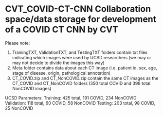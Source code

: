 # CVT_COVID-CT-CNN Collaboration space/data storage for development of a COVID CT CNN by CVT
Please note:
1. TrainingTXT, ValidationTXT, and TestingTXT folders contain txt files indicating which images were used by UCSD researchers (we may or may not decide to divide the images this way)
2. Meta folder contains data about each CT image (i.e. patient id, sex, age, stage of disease, origin, pathological annotation)
3. CT_COVID.zip and CT_NonCOVID.zip contain the same CT images as the CT_COVID and CT_NonCOVID folders (350 total COVID and 398 total NonCOVID images)

UCSD Parameters:
Training: 425 total, 191 COVID, 234 NonCOVID
Validation: 118 total, 60 COVID, 58 NonCOVID
Testing: 203 total, 98 COVID, 25 NonCOVID
